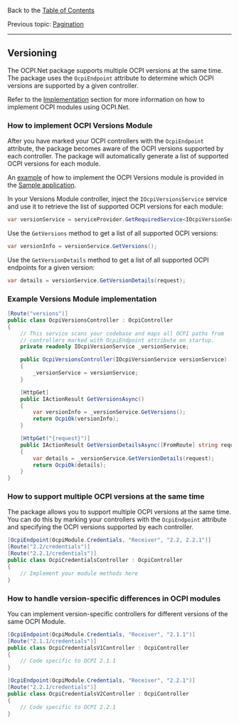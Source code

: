 Back to the [Table of Contents](README.md)

Previous topic:
[Pagination](6.pagination.md)

---

## Versioning

The OCPI.Net package supports multiple OCPI versions at the same time. The package uses the `OcpiEndpoint` attribute to determine which OCPI versions are supported by a given controller.

Refer to the [Implementation](3.implementation.md) section for more information on how to implement OCPI modules using OCPI.Net.

### How to implement OCPI Versions Module

After you have marked your OCPI controllers with the `OcpiEndpoint` attribute, the package becomes aware of the OCPI versions supported by each controller. The package will automatically generate a list of supported OCPI versions for each module.

An [example](https://github.com/BitzArt/OCPI.Net/tree/main/sample/OCPI.Net.Sample/Controllers/OcpiVersionsController.cs) of how to implement the OCPI Versions module is provided in the [Sample application](https://github.com/BitzArt/OCPI.Net/tree/main/sample/OCPI.Net.Sample).

In your Versions Module controller, inject the `IOcpiVersionsService` service and use it to retrieve the list of supported OCPI versions for each module:

```csharp
var versionService = serviceProvider.GetRequiredService<IOcpiVersionService>();
```

Use the `GetVersions` method to get a list of all supported OCPI versions:

```csharp
var versionInfo = versionService.GetVersions();
```

Use the `GetVersionDetails` method to get a list of all supported OCPI endpoints for a given version:

```csharp
var details = versionService.GetVersionDetails(request);
```

### Example Versions Module implementation

```csharp
[Route("versions")]
public class OcpiVersionsController : OcpiController
{
    // This service scans your codebase and maps all OCPI paths from
    // controllers marked with OcpiEndpoint attribute on startup.
    private readonly IOcpiVersionService _versionService;

    public OcpiVersionsController(IOcpiVersionService versionService)
    {
        _versionService = versionService;
    }

    [HttpGet]
    public IActionResult GetVersionsAsync()
    {
        var versionInfo = _versionService.GetVersions();
        return OcpiOk(versionInfo);
    }

    [HttpGet("{request}")]
    public IActionResult GetVersionDetailsAsync([FromRoute] string request)
    {
        var details = _versionService.GetVersionDetails(request);
        return OcpiOk(details);
    }
}
```

### How to support multiple OCPI versions at the same time

The package allows you to support multiple OCPI versions at the same time. You can do this by marking your controllers with the `OcpiEndpoint` attribute and specifying the OCPI versions supported by each controller.

```csharp
[OcpiEndpoint(OcpiModule.Credentials, "Receiver", "2.2, 2.2.1")]
[Route("2.2/credentials")]
[Route("2.2.1/credentials")]
public class OcpiCredentialsController : OcpiController
{
    // Implement your module methods here
}
```

### How to handle version-specific differences in OCPI modules

You can implement version-specific controllers for different versions of the same OCPI Module.

```csharp
[OcpiEndpoint(OcpiModule.Credentials, "Receiver", "2.1.1")]
[Route("2.1.1/credentials")]
public class OcpiCredentialsV1Controller : OcpiController
{
    // Code specific to OCPI 2.1.1
}

[OcpiEndpoint(OcpiModule.Credentials, "Receiver", "2.2.1")]
[Route("2.2.1/credentials")]
public class OcpiCredentialsV2Controller : OcpiController
{
    // Code specific to OCPI 2.2.1
}
```

